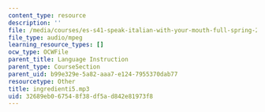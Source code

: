 ```yaml
---
content_type: resource
description: ''
file: /media/courses/es-s41-speak-italian-with-your-mouth-full-spring-2012/32689eb067548f38df5ad842e81973f8_ingredienti5.mp3
file_type: audio/mpeg
learning_resource_types: []
ocw_type: OCWFile
parent_title: Language Instruction
parent_type: CourseSection
parent_uid: b99e329e-5a82-aaa7-e124-7955370dab77
resourcetype: Other
title: ingredienti5.mp3
uid: 32689eb0-6754-8f38-df5a-d842e81973f8
---
```

